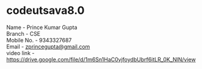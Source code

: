 # codeutsava8.0
Name       - Prince Kumar Gupta </br>
Branch     - CSE </br>
Mobile No. - 9343327687 </br>
Email      - zprincegupta@gmail.com </br>
video link - https://drive.google.com/file/d/1m6Sn1HaC0vjfoydbUbrf6itLR_0K_NlN/view
